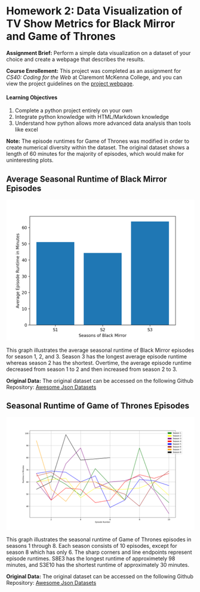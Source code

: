 # Homework 2: Data Visualization of TV Show Metrics for Black Mirror and Game of Thrones

**Assignment Brief:** Perform a simple data visualization on a dataset of your choice and create a webpage that describes the results. 

**Course Enrollement:** This project was completed as an assignment for *CS40: Coding for the Web* at Claremont McKenna College, and you can view the project guidelines on the [project webpage](https://github.com/mikeizbicki/cmc-csci040/tree/2020fall/hw_02).

#### Learning Objectives
1. Complete a python project entirely on your own
2. Integrate python knowledge with HTML/Markdown knowledge
3. Understand how python allows more advanced data analysis than tools like excel

**Note:** The episode runtimes for Game of Thrones was modified in order to create numerical diversity within the dataset. The original dataset shows a length of 60 minutes for the majority of episodes, which would make for uninteresting plots.  

## Average Seasonal Runtime of Black Mirror Episodes

![Black Mirror Figure](/images/black_mirror_figure.png)

This graph illustrates the average seasonal runtime of Black Mirror episodes for season 1, 2, and 3. Season 3 has the longest average episode runtime whereas season 2 has the shortest. Overtime, the average episode runtime decreased from season 1 to 2 and then increased from season 2 to 3. 

**Original Data:** The original dataset can be accessed on the following Github Repository: [Awesome Json Datasets](https://github.com/jdorfman/awesome-json-datasets#tv-shows)

## Seasonal Runtime of Game of Thrones Episodes 

![Game of Thrones Figure](/images/game_of_thrones_figure.png)

This graph illustrates the seasonal runtime of Game of Thrones episodes in seasons 1 through 8. Each season consists of 10 episodes, except for season 8 which has only 6. The sharp corners and line endpoints represent episode runtimes. S8E3 has the longest runtime of approximetely 98 minutes, and S3E10 has the shortest runtime of approximately 30 minutes.

**Original Data:** The original dataset can be accessed on the following Github Repository: [Awesome Json Datasets](https://github.com/jdorfman/awesome-json-datasets#tv-shows)





